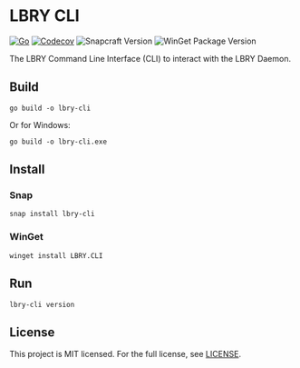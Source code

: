 # LBRY CLI

[![Go](https://github.com/LBRYFoundation/lbry-cli/actions/workflows/go.yml/badge.svg)](https://github.com/LBRYFoundation/lbry-cli/actions/workflows/go.yml)
[![Codecov](https://codecov.io/gh/LBRYFoundation/lbry-cli/graph/badge.svg)](https://codecov.io/gh/LBRYFoundation/lbry-cli)
![Snapcraft Version](https://img.shields.io/snapcraft/v/lbry-cli/latest/stable?logo=snapcraft)
![WinGet Package Version](https://img.shields.io/winget/v/LBRY.CLI)

The LBRY Command Line Interface (CLI) to interact with the LBRY Daemon.

## Build

```shell
go build -o lbry-cli
```

Or for Windows:

```shell
go build -o lbry-cli.exe
```

## Install

### Snap

```shell
snap install lbry-cli
```

### WinGet

```shell
winget install LBRY.CLI
```

## Run

```shell
lbry-cli version
```

## License
This project is MIT licensed. For the full license, see [LICENSE](LICENSE.md).
